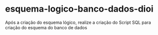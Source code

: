 # esquema-logico-banco-dados-dioi
Após a criação do esquema lógico, realize a criação do Script SQL para criação do esquema do banco de dados
